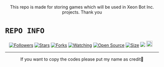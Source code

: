 <p align="center">
This repo is made for storing games which will be used in Xeon Bot Inc. projects. Thank you
</p>

# ```REPO INFO```
<p align="center">
<a href="https://github.com/DGXeon/followers"><img title="Followers" src="https://img.shields.io/github/followers/DGXeon?color=red&style=flat-square"></a>
<a href="https://github.com/DGXeon/fungames/stargazers/"><img title="Stars" src="https://img.shields.io/github/stars/DGXeon/fungames?color=blue&style=flat-square"></a>
<a href="https://github.com/DGXeon/fungames/network/members"><img title="Forks" src="https://img.shields.io/github/forks/DGXeon/fungames?color=red&style=flat-square"></a>
<a href="https://github.com/DGXeon/fungames/watchers"><img title="Watching" src="https://img.shields.io/github/watchers/DGXeon/fungames?label=Watchers&color=blue&style=flat-square"></a>
<a href="https://github.com/DGXeon/fungames"><img title="Open Source" src="https://img.shields.io/badge/Author-🦄Dream%20Guy%20Xeon-red?v=103"></a>
<a href="https://github.com/DGXeon/fungames/"><img title="Size" src="https://img.shields.io/github/repo-size/DGXeon/fungames?style=flat-square&color=green"></a>
<a href="https://hits.seeyoufarm.com"><img src="https://hits.seeyoufarm.com/api/count/incr/badge.svg?url=https%3A%2F%2Fgithub.com%2FDGXeon%2Ffungames-MD&count_bg=%2379C83D&title_bg=%23555555&icon=probot.svg&icon_color=%2300FF6D&title=hits&edge_flat=false"/></a>
<a href="https://github.com/DGXeon/fungames/graphs/commit-activity"><img height="20" src="https://img.shields.io/badge/Maintained%3F-yes-green.svg"></a>&nbsp;&nbsp;
</p>
<p align='center'>
    </p>

-------

<p align="center">
If you want to copy the codes please put my name as credit🦄
</p>
